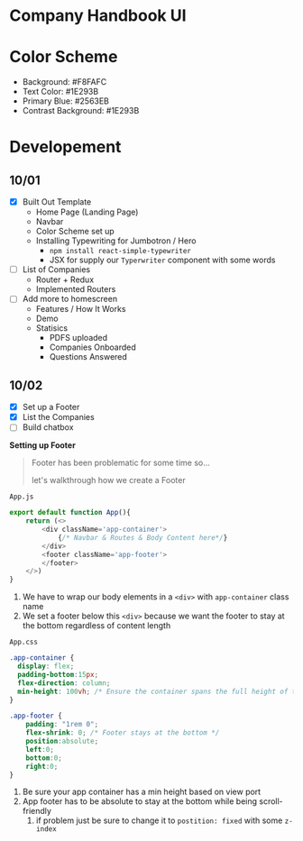 # Company Handbook UI 


# Color Scheme 
- Background: #F8FAFC
- Text Color: #1E293B
- Primary Blue: #2563EB
- Contrast Background: #1E293B


# Developement 

## 10/01
- [x] Built Out Template
  - Home Page (Landing Page)
  - Navbar 
  - Color Scheme set up 
  - Installing Typewriting for Jumbotron / Hero
    - `npm install react-simple-typewriter`
    - JSX for supply our `Typerwriter` component with some words 
- [ ] List of Companies 
  - Router + Redux
  - Implemented Routers
- [ ] Add more to homescreen
  - Features / How It Works
  - Demo 
  - Statisics
    - PDFS uploaded
    - Companies Onboarded
    - Questions Answered

## 10/02
- [x] Set up a Footer 
- [x] List the Companies 
- [ ] Build chatbox 

**Setting up Footer** 

> Footer has been problematic for some time so...
>
> let's walkthrough how we create a Footer

`App.js`
```js
export default function App(){
    return (<>
        <div className='app-container'>
            {/* Navbar & Routes & Body Content here*/}
        </div>
        <footer className='app-footer'>
        </footer>
    </>)
}
```
1) We have to wrap our body elements in a `<div>` with `app-container` class name 
2) We set a footer below this `<div>` because we want the footer to stay at the bottom regardless of content length 

`App.css`
```css
.app-container {
  display: flex;
  padding-bottom:15px;
  flex-direction: column;
  min-height: 100vh; /* Ensure the container spans the full height of the viewport */
}

.app-footer {
    padding: "1rem 0";
    flex-shrink: 0; /* Footer stays at the bottom */
    position:absolute;
    left:0;
    bottom:0;
    right:0;
}
```
1) Be sure your app container has a min height based on view port 
2) App footer has to be absolute to stay at the bottom while being scroll-friendly 
   1) if problem just be sure to change it to `postition: fixed` with some `z-index`
